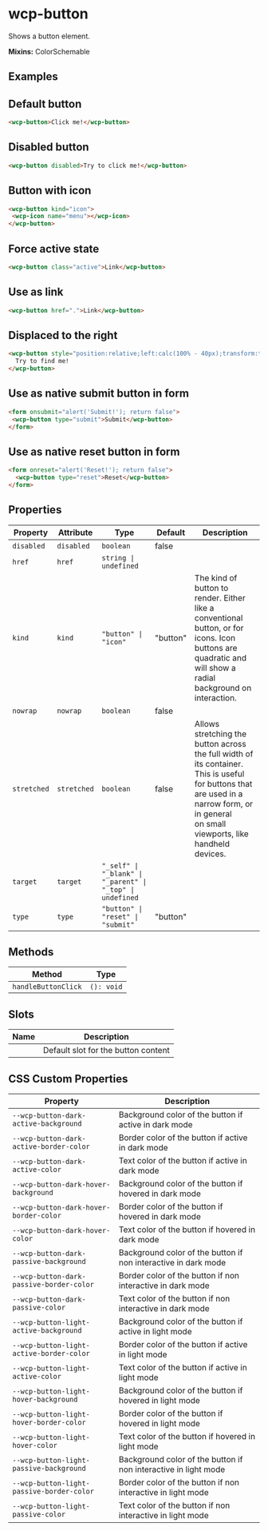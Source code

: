 # wcp-button

Shows a button element.

**Mixins:** ColorSchemable

## Examples

## Default button

```html
<wcp-button>Click me!</wcp-button>
```

## Disabled button

```html
<wcp-button disabled>Try to click me!</wcp-button>
```

## Button with icon

```html
<wcp-button kind="icon">
 <wcp-icon name="menu"></wcp-icon>
</wcp-button>
```

## Force active state

```html
<wcp-button class="active">Link</wcp-button>
```

## Use as link

```html
<wcp-button href=".">Link</wcp-button>
```

## Displaced to the right

```html
<wcp-button style="position:relative;left:calc(100% - 40px);transform:translateX(-100%)">
  Try to find me!
</wcp-button>
```

## Use as native submit button in form

```html
<form onsubmit="alert('Submit!'); return false">
 <wcp-button type="submit">Submit</wcp-button>
</form>
```

## Use as native reset button in form

```html
<form onreset="alert('Reset!'); return false">
  <wcp-button type="reset">Reset</wcp-button>
</form>
```

## Properties

| Property    | Attribute   | Type                                             | Default  | Description                                      |
|-------------|-------------|--------------------------------------------------|----------|--------------------------------------------------|
| `disabled`  | `disabled`  | `boolean`                                        | false    |                                                  |
| `href`      | `href`      | `string \| undefined`                            |          |                                                  |
| `kind`      | `kind`      | `"button" \| "icon"`                             | "button" | The kind of button to render. Either like a conventional button, or for<br />icons. Icon buttons are quadratic and will show a radial background on interaction. |
| `nowrap`    | `nowrap`    | `boolean`                                        | false    |                                                  |
| `stretched` | `stretched` | `boolean`                                        | false    | Allows stretching the button across the full width of its container.<br />This is useful for buttons that are used in a narrow form, or in general<br />on small viewports, like handheld devices. |
| `target`    | `target`    | `"_self" \| "_blank" \| "_parent" \| "_top" \| undefined` |          |                                                  |
| `type`      | `type`      | `"button" \| "reset" \| "submit"`                | "button" |                                                  |

## Methods

| Method              | Type       |
|---------------------|------------|
| `handleButtonClick` | `(): void` |

## Slots

| Name | Description                         |
|------|-------------------------------------|
|      | Default slot for the button content |

## CSS Custom Properties

| Property                                  | Description                                      |
|-------------------------------------------|--------------------------------------------------|
| `--wcp-button-dark-active-background`     | Background color of the button if active in dark mode |
| `--wcp-button-dark-active-border-color`   | Border color of the button if active in dark mode |
| `--wcp-button-dark-active-color`          | Text color of the button if active in dark mode  |
| `--wcp-button-dark-hover-background`      | Background color of the button if hovered in dark mode |
| `--wcp-button-dark-hover-border-color`    | Border color of the button if hovered in dark mode |
| `--wcp-button-dark-hover-color`           | Text color of the button if hovered in dark mode |
| `--wcp-button-dark-passive-background`    | Background color of the button if non interactive in dark mode |
| `--wcp-button-dark-passive-border-color`  | Border color of the button if non interactive in dark mode |
| `--wcp-button-dark-passive-color`         | Text color of the button if non interactive in dark mode |
| `--wcp-button-light-active-background`    | Background color of the button if active in light mode |
| `--wcp-button-light-active-border-color`  | Border color of the button if active in light mode |
| `--wcp-button-light-active-color`         | Text color of the button if active in light mode |
| `--wcp-button-light-hover-background`     | Background color of the button if hovered in light mode |
| `--wcp-button-light-hover-border-color`   | Border color of the button if hovered in light mode |
| `--wcp-button-light-hover-color`          | Text color of the button if hovered in light mode |
| `--wcp-button-light-passive-background`   | Background color of the button if non interactive in light mode |
| `--wcp-button-light-passive-border-color` | Border color of the button if non interactive in light mode |
| `--wcp-button-light-passive-color`        | Text color of the button if non interactive in light mode |
